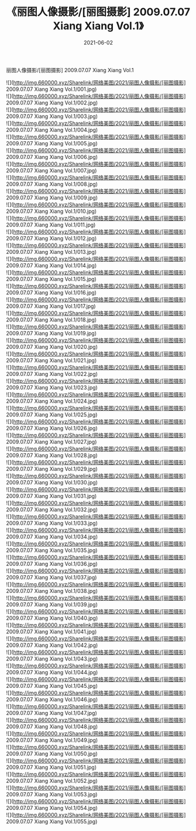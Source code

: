 ﻿---
layout: post
title:  《丽图人像摄影/[丽图摄影] 2009.07.07 Xiang Xiang Vol.1》
date:   2021-06-02
img: http://img.660000.xyz/Sharelink/网络美图/2021/丽图人像摄影/[丽图摄影] 2009.07.07 Xiang Xiang Vol.1/000.jpg
categories: [美女, 清纯, 唯美]
---

丽图人像摄影/[丽图摄影] 2009.07.07 Xiang Xiang Vol.1

 ![](http://img.660000.xyz/Sharelink/网络美图/2021/丽图人像摄影/[丽图摄影] 2009.07.07 Xiang Xiang Vol.1/001.jpg) <br>![](http://img.660000.xyz/Sharelink/网络美图/2021/丽图人像摄影/[丽图摄影] 2009.07.07 Xiang Xiang Vol.1/002.jpg) <br>![](http://img.660000.xyz/Sharelink/网络美图/2021/丽图人像摄影/[丽图摄影] 2009.07.07 Xiang Xiang Vol.1/003.jpg) <br>![](http://img.660000.xyz/Sharelink/网络美图/2021/丽图人像摄影/[丽图摄影] 2009.07.07 Xiang Xiang Vol.1/004.jpg) <br>![](http://img.660000.xyz/Sharelink/网络美图/2021/丽图人像摄影/[丽图摄影] 2009.07.07 Xiang Xiang Vol.1/005.jpg) <br>![](http://img.660000.xyz/Sharelink/网络美图/2021/丽图人像摄影/[丽图摄影] 2009.07.07 Xiang Xiang Vol.1/006.jpg) <br>![](http://img.660000.xyz/Sharelink/网络美图/2021/丽图人像摄影/[丽图摄影] 2009.07.07 Xiang Xiang Vol.1/007.jpg) <br>![](http://img.660000.xyz/Sharelink/网络美图/2021/丽图人像摄影/[丽图摄影] 2009.07.07 Xiang Xiang Vol.1/008.jpg) <br>![](http://img.660000.xyz/Sharelink/网络美图/2021/丽图人像摄影/[丽图摄影] 2009.07.07 Xiang Xiang Vol.1/009.jpg) <br>![](http://img.660000.xyz/Sharelink/网络美图/2021/丽图人像摄影/[丽图摄影] 2009.07.07 Xiang Xiang Vol.1/010.jpg) <br>![](http://img.660000.xyz/Sharelink/网络美图/2021/丽图人像摄影/[丽图摄影] 2009.07.07 Xiang Xiang Vol.1/011.jpg) <br>![](http://img.660000.xyz/Sharelink/网络美图/2021/丽图人像摄影/[丽图摄影] 2009.07.07 Xiang Xiang Vol.1/012.jpg) <br>![](http://img.660000.xyz/Sharelink/网络美图/2021/丽图人像摄影/[丽图摄影] 2009.07.07 Xiang Xiang Vol.1/013.jpg) <br>![](http://img.660000.xyz/Sharelink/网络美图/2021/丽图人像摄影/[丽图摄影] 2009.07.07 Xiang Xiang Vol.1/014.jpg) <br>![](http://img.660000.xyz/Sharelink/网络美图/2021/丽图人像摄影/[丽图摄影] 2009.07.07 Xiang Xiang Vol.1/015.jpg) <br>![](http://img.660000.xyz/Sharelink/网络美图/2021/丽图人像摄影/[丽图摄影] 2009.07.07 Xiang Xiang Vol.1/016.jpg) <br>![](http://img.660000.xyz/Sharelink/网络美图/2021/丽图人像摄影/[丽图摄影] 2009.07.07 Xiang Xiang Vol.1/017.jpg) <br>![](http://img.660000.xyz/Sharelink/网络美图/2021/丽图人像摄影/[丽图摄影] 2009.07.07 Xiang Xiang Vol.1/018.jpg) <br>![](http://img.660000.xyz/Sharelink/网络美图/2021/丽图人像摄影/[丽图摄影] 2009.07.07 Xiang Xiang Vol.1/019.jpg) <br>![](http://img.660000.xyz/Sharelink/网络美图/2021/丽图人像摄影/[丽图摄影] 2009.07.07 Xiang Xiang Vol.1/020.jpg) <br>![](http://img.660000.xyz/Sharelink/网络美图/2021/丽图人像摄影/[丽图摄影] 2009.07.07 Xiang Xiang Vol.1/021.jpg) <br>![](http://img.660000.xyz/Sharelink/网络美图/2021/丽图人像摄影/[丽图摄影] 2009.07.07 Xiang Xiang Vol.1/022.jpg) <br>![](http://img.660000.xyz/Sharelink/网络美图/2021/丽图人像摄影/[丽图摄影] 2009.07.07 Xiang Xiang Vol.1/023.jpg) <br>![](http://img.660000.xyz/Sharelink/网络美图/2021/丽图人像摄影/[丽图摄影] 2009.07.07 Xiang Xiang Vol.1/024.jpg) <br>![](http://img.660000.xyz/Sharelink/网络美图/2021/丽图人像摄影/[丽图摄影] 2009.07.07 Xiang Xiang Vol.1/025.jpg) <br>![](http://img.660000.xyz/Sharelink/网络美图/2021/丽图人像摄影/[丽图摄影] 2009.07.07 Xiang Xiang Vol.1/026.jpg) <br>![](http://img.660000.xyz/Sharelink/网络美图/2021/丽图人像摄影/[丽图摄影] 2009.07.07 Xiang Xiang Vol.1/027.jpg) <br>![](http://img.660000.xyz/Sharelink/网络美图/2021/丽图人像摄影/[丽图摄影] 2009.07.07 Xiang Xiang Vol.1/028.jpg) <br>![](http://img.660000.xyz/Sharelink/网络美图/2021/丽图人像摄影/[丽图摄影] 2009.07.07 Xiang Xiang Vol.1/029.jpg) <br>![](http://img.660000.xyz/Sharelink/网络美图/2021/丽图人像摄影/[丽图摄影] 2009.07.07 Xiang Xiang Vol.1/030.jpg) <br>![](http://img.660000.xyz/Sharelink/网络美图/2021/丽图人像摄影/[丽图摄影] 2009.07.07 Xiang Xiang Vol.1/031.jpg) <br>![](http://img.660000.xyz/Sharelink/网络美图/2021/丽图人像摄影/[丽图摄影] 2009.07.07 Xiang Xiang Vol.1/032.jpg) <br>![](http://img.660000.xyz/Sharelink/网络美图/2021/丽图人像摄影/[丽图摄影] 2009.07.07 Xiang Xiang Vol.1/033.jpg) <br>![](http://img.660000.xyz/Sharelink/网络美图/2021/丽图人像摄影/[丽图摄影] 2009.07.07 Xiang Xiang Vol.1/034.jpg) <br>![](http://img.660000.xyz/Sharelink/网络美图/2021/丽图人像摄影/[丽图摄影] 2009.07.07 Xiang Xiang Vol.1/035.jpg) <br>![](http://img.660000.xyz/Sharelink/网络美图/2021/丽图人像摄影/[丽图摄影] 2009.07.07 Xiang Xiang Vol.1/036.jpg) <br>![](http://img.660000.xyz/Sharelink/网络美图/2021/丽图人像摄影/[丽图摄影] 2009.07.07 Xiang Xiang Vol.1/037.jpg) <br>![](http://img.660000.xyz/Sharelink/网络美图/2021/丽图人像摄影/[丽图摄影] 2009.07.07 Xiang Xiang Vol.1/038.jpg) <br>![](http://img.660000.xyz/Sharelink/网络美图/2021/丽图人像摄影/[丽图摄影] 2009.07.07 Xiang Xiang Vol.1/039.jpg) <br>![](http://img.660000.xyz/Sharelink/网络美图/2021/丽图人像摄影/[丽图摄影] 2009.07.07 Xiang Xiang Vol.1/040.jpg) <br>![](http://img.660000.xyz/Sharelink/网络美图/2021/丽图人像摄影/[丽图摄影] 2009.07.07 Xiang Xiang Vol.1/041.jpg) <br>![](http://img.660000.xyz/Sharelink/网络美图/2021/丽图人像摄影/[丽图摄影] 2009.07.07 Xiang Xiang Vol.1/042.jpg) <br>![](http://img.660000.xyz/Sharelink/网络美图/2021/丽图人像摄影/[丽图摄影] 2009.07.07 Xiang Xiang Vol.1/043.jpg) <br>![](http://img.660000.xyz/Sharelink/网络美图/2021/丽图人像摄影/[丽图摄影] 2009.07.07 Xiang Xiang Vol.1/044.jpg) <br>![](http://img.660000.xyz/Sharelink/网络美图/2021/丽图人像摄影/[丽图摄影] 2009.07.07 Xiang Xiang Vol.1/045.jpg) <br>![](http://img.660000.xyz/Sharelink/网络美图/2021/丽图人像摄影/[丽图摄影] 2009.07.07 Xiang Xiang Vol.1/046.jpg) <br>![](http://img.660000.xyz/Sharelink/网络美图/2021/丽图人像摄影/[丽图摄影] 2009.07.07 Xiang Xiang Vol.1/047.jpg) <br>![](http://img.660000.xyz/Sharelink/网络美图/2021/丽图人像摄影/[丽图摄影] 2009.07.07 Xiang Xiang Vol.1/048.jpg) <br>![](http://img.660000.xyz/Sharelink/网络美图/2021/丽图人像摄影/[丽图摄影] 2009.07.07 Xiang Xiang Vol.1/049.jpg) <br>![](http://img.660000.xyz/Sharelink/网络美图/2021/丽图人像摄影/[丽图摄影] 2009.07.07 Xiang Xiang Vol.1/050.jpg) <br>![](http://img.660000.xyz/Sharelink/网络美图/2021/丽图人像摄影/[丽图摄影] 2009.07.07 Xiang Xiang Vol.1/051.jpg) <br>![](http://img.660000.xyz/Sharelink/网络美图/2021/丽图人像摄影/[丽图摄影] 2009.07.07 Xiang Xiang Vol.1/052.jpg) <br>![](http://img.660000.xyz/Sharelink/网络美图/2021/丽图人像摄影/[丽图摄影] 2009.07.07 Xiang Xiang Vol.1/053.jpg) <br>![](http://img.660000.xyz/Sharelink/网络美图/2021/丽图人像摄影/[丽图摄影] 2009.07.07 Xiang Xiang Vol.1/054.jpg) <br>![](http://img.660000.xyz/Sharelink/网络美图/2021/丽图人像摄影/[丽图摄影] 2009.07.07 Xiang Xiang Vol.1/055.jpg) <br>